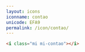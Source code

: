 ```yaml
---
layout: icons
iconname: contao
unicode: EFA9
permalink: /icon/contao/
---
```


``` html
<i class="mi mi-contao"></i>
```
